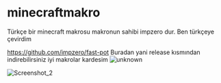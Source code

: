 # minecraftmakro
Türkçe bir minecraft makrosu makronun sahibi impzero dur. Ben türkçeye çevirdim

https://github.com/impzero/fast-pot
Buradan yani release kısmından indirebilirsiniz iyi makrolar kardesim
![unknown](https://user-images.githubusercontent.com/69609561/129605876-e453789d-4b5f-4219-8a42-8a33e3283d1f.png)


![Screenshot_2](https://user-images.githubusercontent.com/69609561/129605822-7a50c192-5c49-471f-a033-5994edce2860.png)


